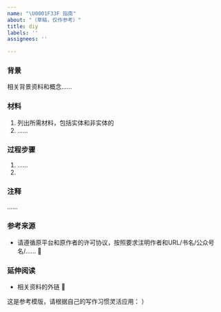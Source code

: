```yaml
---
name: "\U0001F33F 指南"
about: "（草稿，仅作参考）"
title: diy
labels: ''
assignees: ''

---
```


### 背景
相关背景资料和概念……

### 材料
1. 列出所需材料，包括实体和非实体的
2. ……

### 过程步骤
1. ……
2. 

### 注释
……

### 参考来源
- 请遵循原平台和原作者的许可协议，按照要求注明作者和URL/书名/公众号名/…… 🔗

### 延伸阅读
- 相关资料的外链 🔗

这是参考模版，请根据自己的写作习惯灵活应用： ）
